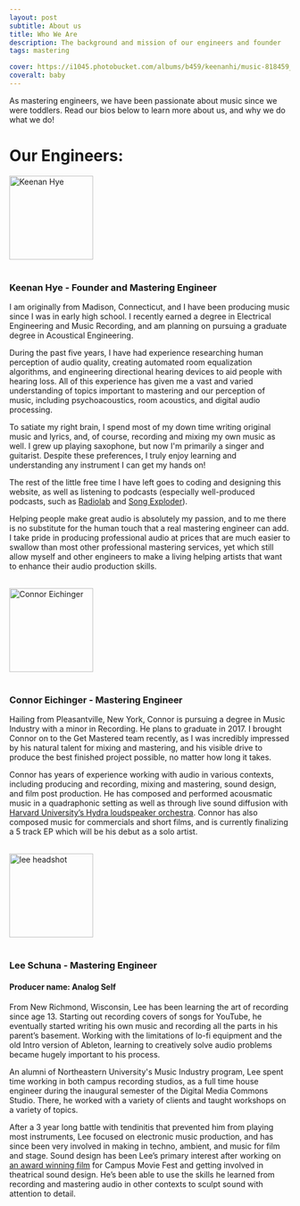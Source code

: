 ```yaml
---
layout: post
subtitle: About us
title: Who We Are
description: The background and mission of our engineers and founder
tags: mastering

cover: https://i1045.photobucket.com/albums/b459/keenanhi/music-818459_1920_zpsmve5t24h.jpg
coveralt: baby
---
```


As mastering engineers, we have been passionate about music since we were toddlers. Read our bios below to learn more about us, and why we do what we do!

# Our Engineers:


<div class="col-xs-12 col-md-3">
<img src="https://i1045.photobucket.com/albums/b459/keenanhi/headshot-circ_zpshegku5ql.png" alt="Keenan Hye" style="width: 150px;"><br><br>
</div>

### Keenan Hye - Founder and Mastering Engineer

I am originally from Madison, Connecticut, and I have been producing music since I was in early high school. I recently earned a degree in Electrical Engineering and Music Recording, and am planning on pursuing a graduate degree in Acoustical Engineering.

During the past five years, I have had experience researching human perception of audio quality, creating automated room equalization algorithms, and engineering directional hearing devices to aid people with hearing loss. All of this experience has given me a vast and varied understanding of topics important to mastering and our perception of music, including psychoacoustics, room acoustics, and digital audio processing.

To satiate my right brain, I spend most of my down time writing original music and lyrics, and, of course, recording and mixing my own music as well. I grew up playing saxophone, but now I'm primarily a singer and guitarist. Despite these preferences, I truly enjoy learning and understanding any instrument I can get my hands on!

The rest of the little free time I have left goes to coding and designing this website, as well as listening to podcasts (especially well-produced podcasts, such as [Radiolab](http://www.radiolab.org/) and [Song Exploder](http://songexploder.net/)).

Helping people make great audio is absolutely my passion, and to me there is no substitute for the human touch that a real mastering engineer can add. I take pride in producing professional audio at prices that are much easier to swallow than most other professional mastering services, yet which still allow myself and other engineers to make a living helping artists that want to enhance their audio production skills.

<br>

<div class="col-xs-12 col-md-3">
<img src="https://i1045.photobucket.com/albums/b459/keenanhi/connor-circ_zpsc16ertza.png" alt="Connor Eichinger" style="width: 150px;"><br><br>
</div>

### Connor Eichinger - Mastering Engineer

Hailing from Pleasantville, New York, Connor is pursuing a degree in Music Industry with a minor in Recording. He plans to graduate in 2017. I brought Connor on to the Get Mastered team recently, as I was incredibly impressed by his natural talent for mixing and mastering, and his visible drive to produce the best finished project possible, no matter how long it takes.

Connor has years of experience working with audio in various contexts, including producing and recording, mixing and mastering, sound design, and film post production. He has composed and performed acousmatic music in a quadraphonic setting as well as through live sound diffusion with [Harvard University’s Hydra loudspeaker orchestra](http://huseac.fas.harvard.edu/Hydra/). Connor has also composed music for commercials and short films, and is currently finalizing a 5 track EP which will be his debut as a solo artist.

<br>

<div class="col-xs-12 col-md-3">
<img src="http://i1045.photobucket.com/albums/b459/keenanhi/lee-headshot_zpsfutlhbgc.png" alt="lee headshot" style="width: 150px;"><br><br>
</div>

### Lee Schuna - Mastering Engineer

#### Producer name: Analog Self

From New Richmond, Wisconsin, Lee has been learning the art of recording since age 13. Starting out recording covers of songs for YouTube, he eventually started writing his own music and recording all the parts in his parent’s basement. Working with the limitations of lo-fi equipment and the old Intro version of Ableton, learning to creatively solve audio problems became hugely important to his process.

An alumni of Northeastern University's Music Industry program, Lee spent time working in both campus recording studios, as a full time house engineer during the inaugural semester of the Digital Media Commons Studio. There, he worked with a variety of clients and taught workshops on a variety of topics.

After a 3 year long battle with tendinitis that prevented him from playing most instruments, Lee focused on electronic music production, and has since been very involved in making in techno, ambient, and music for film and stage. Sound design has been Lee’s primary interest after working on [an award winning film](https://www.youtube.com/watch?v=dp8nZDq89UE) for Campus Movie Fest and getting involved in theatrical sound design. He’s been able to use the skills he learned from recording and mastering audio in other contexts to sculpt sound with attention to detail.  
